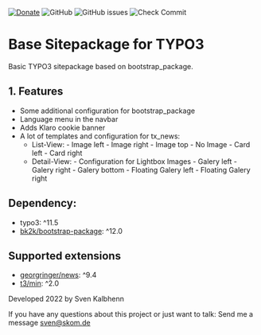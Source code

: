 
[![Donate](https://img.shields.io/badge/Donate-PayPal-green.svg)](https://PayPal.me/SvenKalbhenn)
![GitHub](https://img.shields.io/github/license/Starraider/skombase)
![GitHub issues](https://img.shields.io/github/issues/Starraider/skombase)
![Check Commit](https://github.com/Starraider/skombase/workflows/Check%20Commit/badge.svg)

# Base Sitepackage for TYPO3

Basic TYPO3 sitepackage based on bootstrap_package.

## 1. Features

- Some additional configuration for bootstrap_package
- Language menu in the navbar
- Adds Klaro cookie banner
- A lot of templates and configuration for tx_news:
  - List-View:
        - Image left
        - Image right
        - Image top
        - No Image
        - Card left
        - Card right
  - Detail-View:
        - Configuration for Lightbox Images
        - Galery left
        - Galery right
        - Galery bottom
        - Floating Galery left
        - Floating Galery right

## Dependency:

- typo3: ^11.5
- [bk2k/bootstrap-package](https://extensions.typo3.org/extension/bootstrap_package): ^12.0

## Supported extensions

- [georgringer/news](https://extensions.typo3.org/extension/news): ^9.4
- [t3/min](https://extensions.typo3.org/extension/min): ^2.0

Developed 2022 by Sven Kalbhenn

If you have any questions about this project or just want to talk:
Send me a message [sven@skom.de](mailto:sven@skom.de)
